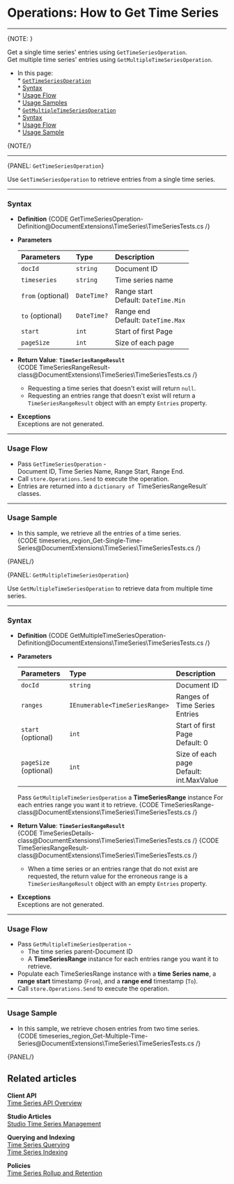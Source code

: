 ﻿# Operations: How to Get Time Series

---

{NOTE: }

Get a single time series' entries using `GetTimeSeriesOperation`.  
Get multiple time series' entries using `GetMultipleTimeSeriesOperation`.  

* In this page:  
      * [`GetTimeSeriesOperation`](../../../../document-extensions/timeseries/client-api/operations/get#gettimeseriesoperation)  
         * [Syntax](../../../../document-extensions/timeseries/client-api/operations/get#syntax)  
         * [Usage Flow](../../../../document-extensions/timeseries/client-api/operations/get#usage-flow)  
         * [Usage Samples](../../../../document-extensions/timeseries/client-api/operations/get#usage-sample)  
      * [`GetMultipleTimeSeriesOperation`](../../../../document-extensions/timeseries/client-api/operations/get#getmultipletimeseriesoperation)  
         * [Syntax](../../../../document-extensions/timeseries/client-api/operations/get#syntax-1)  
         * [Usage Flow](../../../../document-extensions/timeseries/client-api/operations/get#usage-flow-1)  
         * [Usage Sample](../../../../document-extensions/timeseries/client-api/operations/get#usage-sample-1)  

{NOTE/}

---

{PANEL: `GetTimeSeriesOperation`}

Use `GetTimeSeriesOperation` to retrieve entries from a single 
time series.  

---

### Syntax

* **Definition**
  {CODE GetTimeSeriesOperation-Definition@DocumentExtensions\TimeSeries\TimeSeriesTests.cs /}

* **Parameters**  

    | Parameters | Type | Description |
    |:-------------|:-------------|:-------------|
    | `docId` | `string` | Document ID |
    | `timeseries` | `string` | Time series name |
    | `from` (optional) | `DateTime?` | Range start  <br> Default: `DateTime.Min` ||
    | `to` (optional) | `DateTime?` | Range end  <br> Default: `DateTime.Max` ||
    | `start` | `int` | Start of first Page |
    | `pageSize` | `int` | Size of each page |

* **Return Value**: **`TimeSeriesRangeResult`**  
     {CODE TimeSeriesRangeResult-class@DocumentExtensions\TimeSeries\TimeSeriesTests.cs /}  

   * Requesting a time series that doesn't exist will return `null`.  
   * Requesting an entries range that doesn't exist will return a `TimeSeriesRangeResult` object with an 
     empty `Entries` property.  

* **Exceptions**  
  Exceptions are not generated.  

---

### Usage Flow

* Pass `GetTimeSeriesOperation` -  
     Document ID, Time Series Name, Range Start, Range End.  
* Call `store.Operations.Send` to execute the operation.  
* Entries are returned into a `dictionary of `TimeSeriesRangeResult` classes.  

---

### Usage Sample

* In this sample, we retrieve all the entries of a time series.  
   {CODE timeseries_region_Get-Single-Time-Series@DocumentExtensions\TimeSeries\TimeSeriesTests.cs /}  

{PANEL/}

{PANEL: `GetMultipleTimeSeriesOperation`}

Use `GetMultipleTimeSeriesOperation` to retrieve data from 
multiple time series.  

---

### Syntax

* **Definition**
  {CODE GetMultipleTimeSeriesOperation-Definition@DocumentExtensions\TimeSeries\TimeSeriesTests.cs /}

* **Parameters**  

    | Parameters | Type | Description |
    |:-------------|:-------------|:-------------|
    | `docId` | `string` | Document ID |
    | `ranges` | `IEnumerable<TimeSeriesRange>` | Ranges of Time Series Entries |
    | `start` (optional) | `int` | Start of first Page <br> Default: 0 |
    | `pageSize` (optional) | `int` | Size of each page <br> Default: int.MaxValue |

     Pass `GetMultipleTimeSeriesOperation` a **TimeSeriesRange** instance 
     For each entries range you want it to retrieve.
     {CODE TimeSeriesRange-class@DocumentExtensions\TimeSeries\TimeSeriesTests.cs /}

* **Return Value**: **`TimeSeriesRangeResult`**  
     {CODE TimeSeriesDetails-class@DocumentExtensions\TimeSeries\TimeSeriesTests.cs /}
     {CODE TimeSeriesRangeResult-class@DocumentExtensions\TimeSeries\TimeSeriesTests.cs /}

    * When a time series or an entries range that do not exist are requested, 
      the return value for the erroneous range is a `TimeSeriesRangeResult` 
      object with an empty `Entries` property.  

* **Exceptions**  
  Exceptions are not generated.  

---

### Usage Flow

* Pass `GetMultipleTimeSeriesOperation` -  
   * The time series parent-Document ID  
   * A **TimeSeriesRange** instance for each entries range you want 
     it to retrieve.  
* Populate each TimeSeriesRange instance with a **time Series name**, 
  a **range start** timestamp (`From`), and a **range end** timestamp (`To`).  
* Call `store.Operations.Send` to execute the operation.  

---

### Usage Sample

* In this sample, we retrieve chosen entries from two time series.  
   {CODE timeseries_region_Get-Multiple-Time-Series@DocumentExtensions\TimeSeries\TimeSeriesTests.cs /}  

{PANEL/}

## Related articles

**Client API**  
[Time Series API Overview](../../../../document-extensions/timeseries/client-api/overview)  

**Studio Articles**  
[Studio Time Series Management](../../../../studio/database/document-extensions/time-series)  

**Querying and Indexing**  
[Time Series Querying](../../../../document-extensions/timeseries/querying/overview-and-syntax)  
[Time Series Indexing](../../../../document-extensions/timeseries/indexing)  

**Policies**  
[Time Series Rollup and Retention](../../../../document-extensions/timeseries/rollup-and-retention)  
